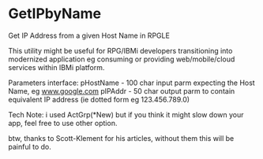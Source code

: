 # GetIPbyName
Get IP Address from a given Host Name in RPGLE

This utility might be useful for RPG/IBMi developers transitioning into modernized application eg consuming or providing web/mobile/cloud services within IBMi platform.

Parameters interface:
  pHostName - 100 char input parm expecting the Host Name, eg www.google.com
  pIPAddr - 50 char output parm to contain equivalent IP address (ie dotted form eg 123.456.789.0)
  
Tech Note: i used ActGrp(*New) but if you think it might slow down your app, feel free to use other option.

btw, thanks to Scott-Klement for his articles, without them this will be painful to do.

